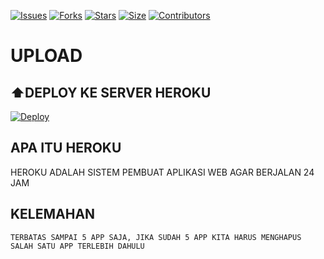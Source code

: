 [![Issues](https://img.shields.io/github/issues/deryluserbotofficial/userbot?style=for-the-badge&color=green)](https://github.com/deryluserbotofficial/userbot/issues)
[![Forks](https://img.shields.io/github/forks/deryluserbotofficial/userbot?style=for-the-badge&color=green)](https://github.com/deryluserbotofficial/userbot/fork)
[![Stars](https://img.shields.io/github/stars/deryluserbotofficial/userbot?style=for-the-badge&color=green)](https://github.com/deryluserbotofficial/userbot/)
[![Size](https://img.shields.io/github/repo-size/deryluserbotofficial/userbot?style=for-the-badge&color=green)](https://github.com/deryluserbotofficial/userbot/)
[![Contributors](https://img.shields.io/github/contributors/deryluserbotofficial/userbot?style=for-the-badge&color=green)](https://github.com/deryluserbotofficial/userbot)


# UPLOAD

## ⬆️DEPLOY KE SERVER HEROKU

[![Deploy](https://www.herokucdn.com/deploy/button.svg)](https://zee.gl/yuTbJ1)


## APA ITU HEROKU
HEROKU ADALAH SISTEM PEMBUAT APLIKASI WEB AGAR BERJALAN
24 JAM
## KELEMAHAN
```
TERBATAS SAMPAI 5 APP SAJA, JIKA SUDAH 5 APP KITA HARUS MENGHAPUS SALAH SATU APP TERLEBIH DAHULU
```
